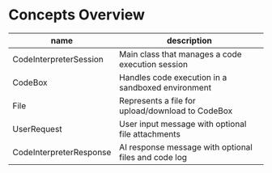 # Concepts Overview
| name | description |
|-|-|
| CodeInterpreterSession | Main class that manages a code execution session |
| CodeBox | Handles code execution in a sandboxed environment |
| File | Represents a file for upload/download to CodeBox |
| UserRequest | User input message with optional file attachments |
| CodeInterpreterResponse | AI response message with optional files and code log |
